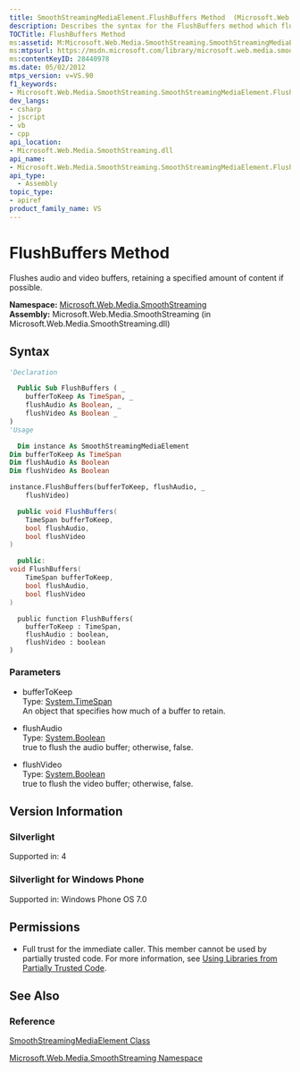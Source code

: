 ```yaml
---
title: SmoothStreamingMediaElement.FlushBuffers Method  (Microsoft.Web.Media.SmoothStreaming)
description: Describes the syntax for the FlushBuffers method which flushes audio and video buffers, retaining a specified amount of content if possible.
TOCTitle: FlushBuffers Method
ms:assetid: M:Microsoft.Web.Media.SmoothStreaming.SmoothStreamingMediaElement.FlushBuffers(System.TimeSpan,System.Boolean,System.Boolean)
ms:mtpsurl: https://msdn.microsoft.com/library/microsoft.web.media.smoothstreaming.smoothstreamingmediaelement.flushbuffers(v=VS.90)
ms:contentKeyID: 28440978
ms.date: 05/02/2012
mtps_version: v=VS.90
f1_keywords:
- Microsoft.Web.Media.SmoothStreaming.SmoothStreamingMediaElement.FlushBuffers
dev_langs:
- csharp
- jscript
- vb
- cpp
api_location:
- Microsoft.Web.Media.SmoothStreaming.dll
api_name:
- Microsoft.Web.Media.SmoothStreaming.SmoothStreamingMediaElement.FlushBuffers
api_type:
  - Assembly
topic_type:
- apiref
product_family_name: VS
---
```


# FlushBuffers Method

Flushes audio and video buffers, retaining a specified amount of content if possible.

**Namespace:**  [Microsoft.Web.Media.SmoothStreaming](microsoft-web-media-smoothstreaming-namespace_1.md)  
**Assembly:**  Microsoft.Web.Media.SmoothStreaming (in Microsoft.Web.Media.SmoothStreaming.dll)

## Syntax

```vb
'Declaration

  Public Sub FlushBuffers ( _
    bufferToKeep As TimeSpan, _
    flushAudio As Boolean, _
    flushVideo As Boolean _
)
'Usage

  Dim instance As SmoothStreamingMediaElement
Dim bufferToKeep As TimeSpan
Dim flushAudio As Boolean
Dim flushVideo As Boolean

instance.FlushBuffers(bufferToKeep, flushAudio, _
    flushVideo)
```

```csharp
  public void FlushBuffers(
    TimeSpan bufferToKeep,
    bool flushAudio,
    bool flushVideo
)
```

```cpp
  public:
void FlushBuffers(
    TimeSpan bufferToKeep, 
    bool flushAudio, 
    bool flushVideo
)
```

```jscript
  public function FlushBuffers(
    bufferToKeep : TimeSpan, 
    flushAudio : boolean, 
    flushVideo : boolean
)
```

### Parameters

  - bufferToKeep  
    Type: [System.TimeSpan](https://msdn.microsoft.com/library/269ew577)  
    An object that specifies how much of a buffer to retain.  

<!-- end list -->

  - flushAudio  
    Type: [System.Boolean](https://msdn.microsoft.com/library/a28wyd50)  
    true to flush the audio buffer; otherwise, false.  

<!-- end list -->

  - flushVideo  
    Type: [System.Boolean](https://msdn.microsoft.com/library/a28wyd50)  
    true to flush the video buffer; otherwise, false.  

## Version Information

### Silverlight

Supported in: 4  

### Silverlight for Windows Phone

Supported in: Windows Phone OS 7.0  

## Permissions

  - Full trust for the immediate caller. This member cannot be used by partially trusted code. For more information, see [Using Libraries from Partially Trusted Code](https://msdn.microsoft.com/library/8skskf63).

## See Also

### Reference

[SmoothStreamingMediaElement Class](smoothstreamingmediaelement-class-microsoft-web-media-smoothstreaming_1.md)

[Microsoft.Web.Media.SmoothStreaming Namespace](microsoft-web-media-smoothstreaming-namespace_1.md)
